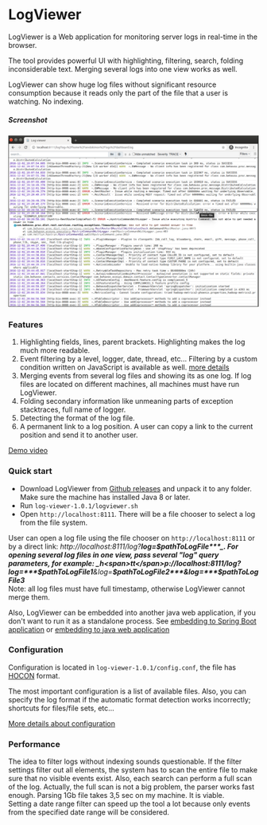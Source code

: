 # LogViewer

LogViewer is a Web application for monitoring server logs in real-time in the browser.

The tool provides powerful UI with highlighting, filtering, search, folding inconsiderable text. Merging several logs into one view works as well.
 
LogViewer can show huge log files without significant resource consumption because it reads only the part of the file that a user is watching.
No indexing.

##### Screenshot
![](_docs/screenshot.png)

### Features

1. Highlighting fields, lines, parent brackets. Highlighting makes the log much more readable.
1. Event filtering by a level, logger, date, thread, etc... Filtering by a custom condition written on JavaScript is available as well.
   [more details](_docs/filters.md)
1. Merging events from several log files and showing its as one log. If log files are located on different
machines, all machines must have run LogViewer.
1. Folding secondary information like unmeaning parts of exception stacktraces, full name of logger.
1. Detecting the format of the log file.
1. A permanent link to a log position. A user can copy a link to the current position and send it to another user.

[Demo video](https://www.youtube.com/watch?v=zY8b9ACenQo)

### Quick start

- Download LogViewer from [Github releases](https://github.com/sevdokimov/log-viewer/releases) and unpack it to any folder.
  Make sure the machine has installed Java 8 or later.
- Run `log-viewer-1.0.1/logviewer.sh`
- Open `http://localhost:8111`. There will be a file chooser to select a log from the file system.

User can open a log file using the file chooser on `http://localhost:8111` or by a direct link: _h<span>t</span>tp://localhost:8111/log?***log=$pathToLogFile***_. For opening several log files in one view, 
pass several "log" query parameters, for example: _h<span>tt</span>p://localhost:8111/log?log=***$pathToLogFile1***&log=***$pathToLogFile2***&log=***$pathToLogFile3***_<br>
Note: all log files must have full timestamp, otherwise LogViewer cannot merge them.

Also, LogViewer can be embedded into another java web application, if you don't want to run it as a standalone process.
See [embedding to Spring Boot application](_docs/embadded-spring-boot.md) or [embedding to java web application](_docs/embadded.md)

### Configuration

Configuration is located in `log-viewer-1.0.1/config.conf`, the file has [HOCON](https://github.com/lightbend/config)
format. 

The most important configuration is a list of available files. Also, you can specify the log format if the automatic format 
detection works incorrectly; shortcuts for files/file sets, etc...

[More details about configuration](_docs/configuration.md)

### Performance
The idea to filter logs without indexing sounds questionable. If the filter settings filter out all elements,
the system has to scan the entire file to make sure that no visible events exist. Also, each search can perform a full scan of the log.
Actually, the full scan is not a big problem, the parser works fast enough. Parsing 1Gb file takes 3,5 sec on my machine. It is viable.<br>
Setting a date range filter can speed up the tool a lot because only events from the specified date range will be considered.